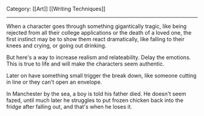 Category: [[Art]] [[Writing Techniques]]
___
When a character goes through something gigantically tragic, like being rejected from all their college applications or the death of a loved one, the first instinct may be to show them react dramatically, like falling to their knees and crying, or going out drinking. 

But here's a way to increase realism and relateability. Delay the emotions. This is true to life and will make the characters seem authentic. 

Later on have something small trigger the break down, like someone cutting in line or they can't open an envelope. 

In Manchester by the sea, a boy is told his father died. He doesn't seem fazed, until much later he struggles to put frozen chicken back into the fridge after falling out, and that's when he loses it. 

